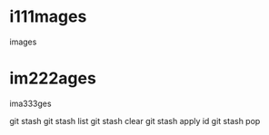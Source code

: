 # i111mages
images
# im222ages
ima333ges




git stash 
git stash list
git stash clear
git stash apply id 
git stash pop
